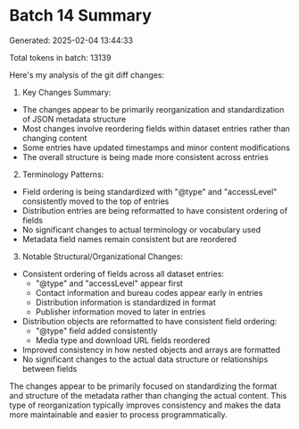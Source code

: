 # Batch 14 Summary

Generated: 2025-02-04 13:44:33

Total tokens in batch: 13139

Here's my analysis of the git diff changes:

1. Key Changes Summary:
- The changes appear to be primarily reorganization and standardization of JSON metadata structure
- Most changes involve reordering fields within dataset entries rather than changing content
- Some entries have updated timestamps and minor content modifications
- The overall structure is being made more consistent across entries

2. Terminology Patterns:
- Field ordering is being standardized with "@type" and "accessLevel" consistently moved to the top of entries
- Distribution entries are being reformatted to have consistent ordering of fields
- No significant changes to actual terminology or vocabulary used
- Metadata field names remain consistent but are reordered

3. Notable Structural/Organizational Changes:
- Consistent ordering of fields across all dataset entries:
  - "@type" and "accessLevel" appear first
  - Contact information and bureau codes appear early in entries
  - Distribution information is standardized in format
  - Publisher information moved to later in entries
- Distribution objects are reformatted to have consistent field ordering:
  - "@type" field added consistently
  - Media type and download URL fields reordered
- Improved consistency in how nested objects and arrays are formatted
- No significant changes to the actual data structure or relationships between fields

The changes appear to be primarily focused on standardizing the format and structure of the metadata rather than changing the actual content. This type of reorganization typically improves consistency and makes the data more maintainable and easier to process programmatically.